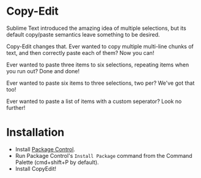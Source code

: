 # Copy-Edit

Sublime Text introduced the amazing idea of multiple selections, but its
default copy/paste semantics leave something to be desired.

Copy-Edit changes that. Ever wanted to copy multiple multi-line chunks
of text, and then correctly paste each of them? Now you can!

Ever wanted to paste three items to six selections, repeating items when
you run out? Done and done!

Ever wanted to paste six items to three selections, two per? We've got
that too!

Ever wanted to paste a list of items with a custom seperator? Look no further!

# Installation

 - Install [Package Control](http://wbond.net/sublime_packages/package_control/installation).
 - Run Package Control's `Install Package` command from the Command
   Palette (cmd+shift+P by default).
 - Install CopyEdit!
